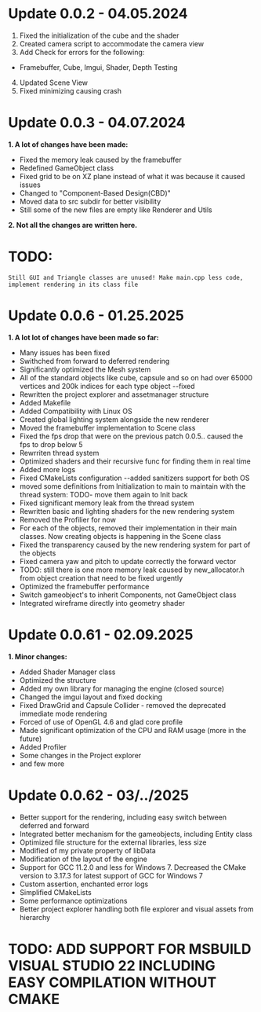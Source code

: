 # Update 0.0.2 - 04.05.2024

1. Fixed the initialization of the cube and the shader
2. Created camera script to accommodate the camera view
3. Add Check for errors for the following:
- Framebuffer, Cube, Imgui, Shader, Depth Testing
4. Updated Scene View
5. Fixed minimizing causing crash

# Update 0.0.3 - 04.07.2024
**1. A lot of changes have been made:**
 - Fixed the memory leak caused by the framebuffer
 - Redefined GameObject class
 - Fixed grid to be on XZ plane instead of what it was because it caused issues
 - Changed to "Component-Based Design(CBD)"
 - Moved data to src subdir for better visibility
 - Still some of the new files are empty like Renderer and Utils

**2. Not all the changes are written here.**

# TODO:
    Still GUI and Triangle classes are unused! Make main.cpp less code, implement rendering in its class file
    
# Update 0.0.6 - 01.25.2025
**1. A lot lot of changes have been made so far:**
 - Many issues has been fixed
 - Swithched from forward to deferred rendering
 - Significantly optimized the Mesh system 
 - All of the standard objects like cube, capsule and so on had over 65000 vertices and 200k indices for each type object --fixed
 - Rewritten the project explorer and assetmanager structure
 - Added Makefile 
 - Added Compatibility with Linux OS
 - Created global lighting system alongside the new renderer
 - Moved the framebuffer implementation to Scene class
 - Fixed the fps drop that were on the previous patch 0.0.5.. caused the fps to drop below 5
 - Rewrriten thread system
 - Optimized shaders and their recursive func for finding them in real time
 - Added more logs
 - Fixed CMakeLists configuration --added sanitizers support for both OS
 - moved some definitions from Initialization to main to maintain with the thread system: TODO- move them again to Init back
 - Fixed significant memory leak from the thread system
 - Rewritten basic and lighting shaders for the new rendering system
 - Removed the Profilier for now 
 - For each of the objects, removed their implementation in their main classes. Now creating objects is happening in the Scene class
 - Fixed the transparency caused by the new rendering system for part of the objects
 - Fixed camera yaw and pitch to update correctly the forward vector
 - TODO: still there is one more memory leak caused by new_allocator.h from object creation that need to be fixed urgently
 - Optimized the framebuffer performance
 - Switch gameobject's to inherit Components, not GameObject class
 - Integrated wireframe directly into geometry shader

# Update 0.0.61 - 02.09.2025
**1. Minor changes:**
- Added Shader Manager class
- Optimized the structure
- Added my own library for managing the engine (closed source)
- Changed the imgui layout and fixed docking
- Fixed DrawGrid and Capsule Collider - removed the deprecated immediate mode rendering
- Forced of use of OpenGL 4.6 and glad core profile
- Made significant optimization of the CPU and RAM usage (more in the future)
- Added Profiler
- Some changes in the Project explorer
- and few more

# Update 0.0.62 - 03/../2025
- Better support for the rendering, including easy switch between deferred and forward
- Integrated better mechanism for the gameobjects, including Entity class
- Optimized file structure for the external libraries, less size
- Modified of my private property of libData
- Modification of the layout of the engine
- Support for GCC 11.2.0 and less for Windows 7. Decreased the CMake version to 3.17.3 for latest support of GCC for Windows 7
- Custom assertion, enchanted error logs
- Simplified CMakeLists
- Some performance optimizations
- Better project explorer handling both file explorer and visual assets from hierarchy

 # TODO: ADD SUPPORT FOR MSBUILD VISUAL STUDIO 22 INCLUDING EASY COMPILATION WITHOUT CMAKE
